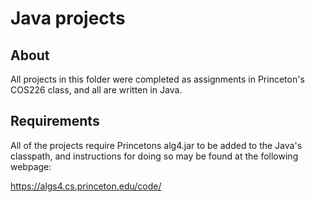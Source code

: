 # Java projects

## About

All projects in this folder were completed as assignments in Princeton's COS226 class, and all are written in Java.

## Requirements

All of the projects require Princetons alg4.jar to be added to the Java's classpath, and instructions for doing so may be found at the following webpage:

https://algs4.cs.princeton.edu/code/




